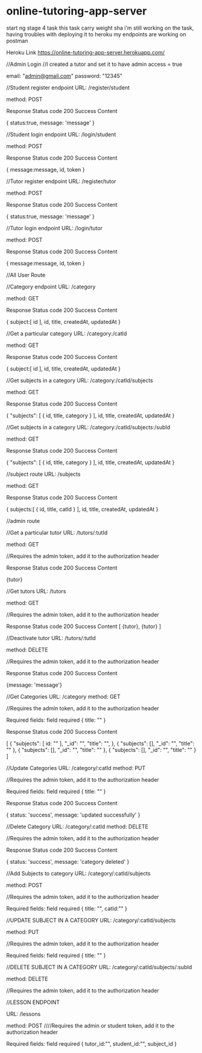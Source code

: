 # online-tutoring-app-server

start ng stage 4 task
this task carry weight sha
i'm still working on the task, having troubles with deploying it to heroku
my endpoints are working on postman

Heroku Link
https://online-tutoring-app-server.herokuapp.com/

//Admin Login
//I created a tutor and set it to have admin access = true

email: "admin@gmail.com"
password: "12345"

//Student register endpoint
URL: /register/student

method: POST

Response
Status code 200
Success
Content

{
status:true,
message: 'message'
}

//Student login endpoint
URL: /login/student

method: POST

Response
Status code 200
Success
Content

{
message:message,
id,
token
}

//Tutor register endpoint
URL: /register/tutor

method: POST

Response
Status code 200
Success
Content

{
status:true,
message: 'message'
}

//Tutor login endpoint
URL: /login/tutor

method: POST

Response
Status code 200
Success
Content

{
message:message,
id,
token
}

//All User Route

//Category endpoint
URL: /category

method: GET

Response
Status code 200
Success
Content

{
subject:[
id
],
id,
title,
createdAt,
updatedAt
}

//Get a particular category
URL: /category:/catId

method: GET


Response
Status code 200
Success
Content

{
subject:[
id
],
id,
title,
createdAt,
updatedAt
}

//Get subjects in a category
URL: /category:/catId/subjects

method: GET


Response
Status code 200
Success
Content

{
"subjects": [
{
id,
title,
category
}
],
id,
title,
createdAt,
updatedAt
}

//Get subjects in a category
URL: /category:/catId/subjects:/subId

method: GET


Response
Status code 200
Success
Content

{
"subjects": [
{
id,
title,
category
}
],
id,
title,
createdAt,
updatedAt
}

//subject route
URL: /subjects

method: GET

Response
Status code 200
Success
Content

{
subjects:[
{
id,
title,
catId
}
],
id,
title,
createdAt,
updatedAt
}

//admin route

//Get a particular tutor
URL: /tutors/:tutId

method: GET

//Requires the admin token, add it to the authorization header

Response
Status code 200
Success
Content

{tutor}

//Get tutors
URL: /tutors

method: GET

//Requires the admin token, add it to the authorization header

Response
Status code 200
Success
Content
[
{tutor},
{tutor}
]

//Deactivate tutor
URL: /tutors/:tutId

method: DELETE

//Requires the admin token, add it to the authorization header

Response
Status code 200
Success
Content

{message: 'message'}

//Get Categories
URL: /category
method: GET

//Requires the admin token, add it to the authorization header

Required fields: field required
{
title: ""
}

Response
Status code 200
Success
Content

[
{
"subjects": [
id: ""
],
"\_id": "",
"title": "",
},
{
"subjects": [],
"\_id": "",
"title": ""
},
{
"subjects": [],
"\_id": "",
"title": ""
},
{
"subjects": [],
"\_id": "",
"title": ""
}
]

//Update Categories
URL: /category/:catId
method: PUT

//Requires the admin token, add it to the authorization header

Required fields: field required
{
title: ""
}

Response
Status code 200
Success
Content

{
status: 'success',
message: 'updated successfully'
}

//Delete Category
URL: /category/:catId
method: DELETE

//Requires the admin token, add it to the authorization header

Response
Status code 200
Success
Content

{
status: 'success',
message: 'category deleted'
}

//Add Subjects to category
URL: /category/:catId/subjects

method: POST

//Requires the admin token, add it to the authorization header

Required fields: field required
{
title: "",
catId:""
}

//UPDATE SUBJECT IN A CATEGORY
URL: /category/:catId/subjects

method: PUT

//Requires the admin token, add it to the authorization header

Required fields: field required
{
title: ""
}

//DELETE SUBJECT IN A CATEGORY
URL: /category/:catId/subjects/:subId

method: DELETE

//Requires the admin token, add it to the authorization header

//LESSON ENDPOINT

URL: /lessons

method: POST
////Requires the admin or student token, add it to the authorization header

Required fields: field required
{
tutor_id:"",
student_id:"",
subject_id
}
